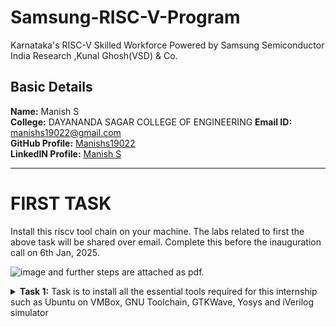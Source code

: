 # Samsung-RISC-V-Program
Karnataka's RISC-V Skilled Workforce Powered by Samsung Semiconductor India Research ,Kunal Ghosh(VSD) &amp; Co.

##  Basic Details

**Name:** Manish S  
**College:** DAYANANDA SAGAR COLLEGE OF ENGINEERING 
**Email ID:** manishs19022@gmail.com  
**GitHub Profile:** [Manishs19022](https://github.com/Manishs19022)  
**LinkedIN Profile:** [Manish S](https://www.linkedin.com/in/manish-s-06a880261/)

----------------------------------------------------------------------------------------------------------------

# FIRST TASK 
 Install this riscv tool chain on your machine. The labs related to first the above task will be shared over email. Complete this before the inauguration call on 6th Jan, 2025.

![image](https://github.com/user-attachments/assets/14a488f3-d020-40d0-9284-a7e524d1ad50)
 and further steps are attached as pdf.

<details>
<summary><b>Task 1:</b> Task is to install all the essential tools required for this internship such as Ubuntu on VMBox, GNU Toolchain, GTKWave, Yosys and iVerilog simulator</summary>   
<br>

**1. Install Ubuntu 20.04 LTS on Oracle Virtual Machine Box**

![Ubuntu and VMBox Installation](https://github.com/maazm007/vsdsquadron-mini-internship/assets/83294849/11c35aff-f587-40f5-a7d2-683dbf0784d4)

**2. Install RISC-V [GNU ToolChain](https://github.com/riscv-collab/riscv-gnu-toolchain)**

### What is RISC-V GNU Toolchain?
> The RISC-V GNU Compiler Toolchain is a free and open source cross-compiler for C and C++. It supports two build modes: Generic ELF/Newlib and Linux-ELF/glibc. The toolchain can be used to create assembly instructions and sequences for execution in a simulator and target FPGA  

*Use the following command to install GNU Toolchain*
```  
$ sudo apt install git  
$ git clone https://github.com/riscv/riscv-gnu-toolchain
$ sudo apt-get install autoconf automake autotools-dev curl python3 python3-pip libmpc-dev libmpfr-dev libgmp-dev gawk build-essential bison flex texinfo gperf libtool patchutils bc zlib1g-dev libexpat-dev ninja-build git cmake libglib2.0-dev libslirp-dev  
$ mkdir /opt/riscv
$ ./configure --prefix=/opt/riscv --with-arch=rv64i --with-abi=lp64 --enable-multilib
$ sudo make
```
Now add ```/opt/riscv/bin``` to **PATH**  
```
$ gedit ~/.bashrc  
````  
Add the line ```export PATH="$PATH:/opt/riscv/bin"``` in the end of file and save it. After that run the following command:  
```
$ source ~/.bashrc
```

![RISC-V GNU Toolchain Installation](https://github.com/maazm007/vsdsquadron-mini-internship/assets/83294849/2ca2294c-28f5-43dd-bf9d-41abf33c9d02)






 #  INAUGURATION MEET
Inauguration meet on 6th Jan,2025.
Event Summary:

RISC-V Mission 2025 Powered by Samsung Semiconductor India Research in Collaboration with VLSI System Design

I am pleased and delighted to announce that we students of KARNATAKA are part of this remarkable initiative by Samsung Semiconductor India Research (SSIR) and VLSI System Design (VSD) under the RISC-V Mission 2025. This nation-building effort aims to create a skilled workforce of 1,000 RISC-V engineers across Karnataka, contributing to the vision of Digital India.

Here’s what makes this program a game-changer:
 1. 6-Week Training Program: A focused, hands-on cohort designed to equip participants with practical knowledge in RISC-V and semiconductor technologies.
 2. Perfect for Campus Aspirants: Specifically tailored for engineering students preparing for interviews, with a passion for entering the semiconductor industry.
3. FREE RISC-V Development Boards: VSD provides all participants with the right tools to empower innovation.

I sincerely thank Samsung Semiconductor India Research and VLSI System Design for giving us this incredible opportunity to explore and excel. This initiative inspires innovation and builds a strong foundation for students to become leaders in the semiconductor industry.

It’s an honour to contribute to this transformative mission and take a step toward becoming future RISC-V innovators.


